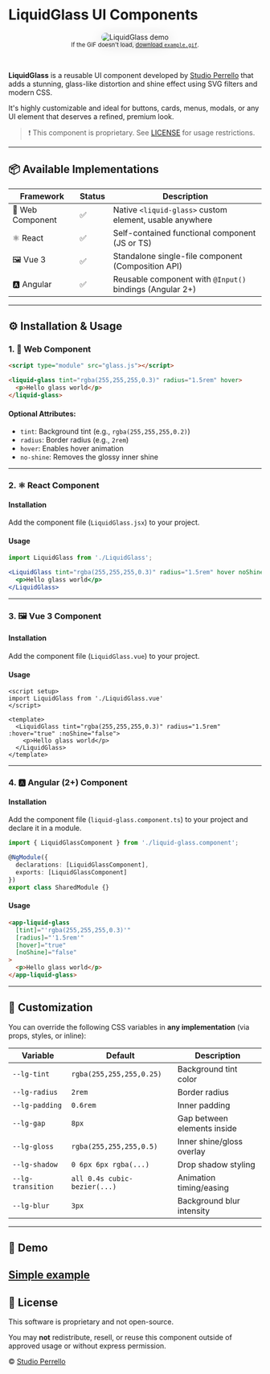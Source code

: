 # LiquidGlass UI Components

<p align="center">
  <img src="./example.gif" alt="LiquidGlass demo" style="max-width:320px;border-radius:16px;box-shadow:0 6px 24px rgba(0,0,0,.15);" />
  <br />
  <small>If the GIF doesn't load, <a href="./example.gif">download <code>example.gif</code></a>.</small>
</p><br />

**LiquidGlass** is a reusable UI component developed by [Studio Perrello](https://perrello.design) that adds a stunning, glass-like distortion and shine effect using SVG filters and modern CSS.

It's highly customizable and ideal for buttons, cards, menus, modals, or any UI element that deserves a refined, premium look.

> ❗ This component is proprietary. See [LICENSE](./LICENSE) for usage restrictions.

---

## 📦 Available Implementations

| Framework     | Status | Description                                               |
|---------------|--------|-----------------------------------------------------------|
| 🧩 Web Component | ✅     | Native `<liquid-glass>` custom element, usable anywhere   |
| ⚛️ React         | ✅     | Self-contained functional component (JS or TS)            |
| 🖼️ Vue 3         | ✅     | Standalone single-file component (Composition API)        |
| 🅰️ Angular       | ✅     | Reusable component with `@Input()` bindings (Angular 2+) |

---

## ⚙️ Installation & Usage

### 1. 🧩 Web Component

```html
<script type="module" src="glass.js"></script>

<liquid-glass tint="rgba(255,255,255,0.3)" radius="1.5rem" hover>
  <p>Hello glass world</p>
</liquid-glass>
````

#### Optional Attributes:

* `tint`: Background tint (e.g., `rgba(255,255,255,0.2)`)
* `radius`: Border radius (e.g., `2rem`)
* `hover`: Enables hover animation
* `no-shine`: Removes the glossy inner shine

---

### 2. ⚛️ React Component

#### Installation

Add the component file (`LiquidGlass.jsx`) to your project.

#### Usage

```jsx
import LiquidGlass from './LiquidGlass';

<LiquidGlass tint="rgba(255,255,255,0.3)" radius="1.5rem" hover noShine={false}>
  <p>Hello glass world</p>
</LiquidGlass>
```

---

### 3. 🖼️ Vue 3 Component

#### Installation

Add the component file (`LiquidGlass.vue`) to your project.

#### Usage

```vue
<script setup>
import LiquidGlass from './LiquidGlass.vue'
</script>

<template>
  <LiquidGlass tint="rgba(255,255,255,0.3)" radius="1.5rem" :hover="true" :noShine="false">
    <p>Hello glass world</p>
  </LiquidGlass>
</template>
```

---

### 4. 🅰️ Angular (2+) Component

#### Installation

Add the component file (`liquid-glass.component.ts`) to your project and declare it in a module.

```ts
import { LiquidGlassComponent } from './liquid-glass.component';

@NgModule({
  declarations: [LiquidGlassComponent],
  exports: [LiquidGlassComponent]
})
export class SharedModule {}
```

#### Usage

```html
<app-liquid-glass
  [tint]="'rgba(255,255,255,0.3)'"
  [radius]="'1.5rem'"
  [hover]="true"
  [noShine]="false"
>
  <p>Hello glass world</p>
</app-liquid-glass>
```

---

## 🎨 Customization

You can override the following CSS variables in **any implementation** (via props, styles, or inline):

| Variable          | Default                      | Description                 |
| ----------------- | ---------------------------- | --------------------------- |
| `--lg-tint`       | `rgba(255,255,255,0.25)`     | Background tint color       |
| `--lg-radius`     | `2rem`                       | Border radius               |
| `--lg-padding`    | `0.6rem`                     | Inner padding               |
| `--lg-gap`        | `8px`                        | Gap between elements inside |
| `--lg-gloss`      | `rgba(255,255,255,0.5)`      | Inner shine/gloss overlay   |
| `--lg-shadow`     | `0 6px 6px rgba(...)`        | Drop shadow styling         |
| `--lg-transition` | `all 0.4s cubic-bezier(...)` | Animation timing/easing     |
| `--lg-blur`       | `3px`                        | Background blur intensity   |

---

## 🧪 Demo

[Simple example](https://glass.perrello.io)
---

## 📄 License

This software is proprietary and not open-source.

You may **not** redistribute, resell, or reuse this component outside of approved usage or without express permission.

© [Studio Perrello](https://perrello.io)
